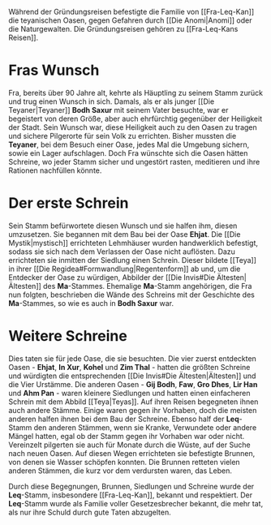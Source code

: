 Während der Gründungsreisen befestigte die Familie von [[Fra-Leq-Kan]] die teyanischen Oasen, gegen Gefahren durch [[Die Anomi|Anomi]] oder die Naturgewalten. Die Gründungsreisen gehören zu [[Fra-Leq-Kans Reisen]].
# Fras Wunsch
Fra, bereits über 90 Jahre alt, kehrte als Häuptling zu seinem Stamm zurück und trug einen Wunsch in sich. Damals, als er als junger [[Die Teyaner|Teyaner]] **Bodh Saxur** mit seinem Vater besuchte, war er begeistert von deren Größe, aber auch ehrfürchtig gegenüber der Heiligkeit der Stadt. Sein Wunsch war, diese Heiligkeit auch zu den Oasen zu tragen und sichere Pilgerorte für sein Volk zu errichten. Bisher mussten die **Teyaner**, bei dem Besuch einer Oase, jedes Mal die Umgebung sichern, sowie ein Lager aufschlagen. Doch Fra wünschte sich die Oasen hätten Schreine, wo jeder Stamm sicher und ungestört rasten, meditieren und ihre Rationen nachfüllen könnte.
# Der erste Schrein
Sein Stamm befürwortete diesen Wunsch und sie halfen ihm, diesen umzusetzen. Sie begannen mit dem Bau bei der Oase **Ehjat**. Die [[Die Mystik|mystisch]] errichteten Lehmhäuser wurden handwerklich befestigt, sodass sie sich nach dem Verlassen der Oase nicht auflösten. Dazu errichteten sie inmitten der Siedlung einen Schrein. Dieser bildete [[Teya]] in ihrer [[Die Regidea#Formwandlung|Regentenform]] ab und, um die Entdecker der Oase zu würdigen, Abbilder der [[Die Invis#Die Ältesten|Ältesten]] des **Ma**-Stammes. Ehemalige **Ma**-Stamm angehörigen, die Fra nun folgten, beschrieben die Wände des Schreins mit der Geschichte des **Ma**-Stammes, so wie es auch in **Bodh Saxur** war.
# Weitere Schreine
Dies taten sie für jede Oase, die sie besuchten. Die vier zuerst entdeckten Oasen - **Ehjat**, **In Xur**, **Kohel** und **Zim Thal** - hatten die größten Schreine und würdigten die entsprechenden [[Die Invis#Die Ältesten|Ältesten]] und die Vier Urstämme. Die anderen Oasen - **Gij Bodh**, **Faw**, **Gro Dhes**, **Lir Han** und **Ahm Pan** - waren kleinere Siedlungen und hatten einen einfacheren Schrein mit dem Abbild [[Teya|Teyas]].
Auf ihren Reisen begegneten ihnen auch andere Stämme. Einige waren gegen ihr Vorhaben, doch die meisten anderen halfen ihnen bei dem Bau der Schreine. Ebenso half der **Leq**-Stamm den anderen Stämmen, wenn sie Kranke, Verwundete oder andere Mängel hatten, egal ob der Stamm gegen ihr Vorhaben war oder nicht.
Vereinzelt pilgerten sie auch für Monate durch die Wüste, auf der Suche nach neuen Oasen. Auf diesen Wegen errichteten sie befestigte Brunnen, von denen sie Wasser schöpfen konnten. Die Brunnen retteten vielen anderen Stämmen, die kurz vor dem verdursten waren, das Leben.

Durch diese Begegnungen, Brunnen, Siedlungen und Schreine wurde der **Leq**-Stamm, insbesondere [[Fra-Leq-Kan]], bekannt und respektiert. Der **Leq**-Stamm wurde als Familie voller Gesetzesbrecher bekannt, die mehr tat, als nur ihre Schuld durch gute Taten abzugelten.